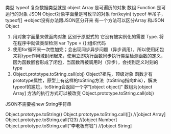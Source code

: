 类型 typeof 
复杂数据类型就是 object 
Array 是可遍历的对象 数组
Function 是可运行的对象
JSON Object对象字面量是可枚举的对象 for(keyin)
typeof 半吊子，typeof[] =>object没有办法跟JSON区分开来
有一个方法可以区分Array 和JSON Object

1. 用对象字面量来做面向对象 区别于原型式的 它没有被实例化的需要 Type. 将在程序中就做类型检测
var Type = {};组织代码
2. 使用for循环来一次性加完；会出现同步异步问题（异步调用），所以使用闭包来将type作用域封闭起来，使用立即执行函数同步执行类型检测函数的定义，因为函数嵌套形成了闭包，当函数再被调用时（异步），会找到定义时刻的type
3. Object.prototype.toString.call(obj)
Object?祖先，顶级对象 函数才有prototype属性，原型上有这样的toString方法（toString指向this），解决typeof的尴尬，toString会返回一个字"[object object]"
数组为[object Array] 方法的执行方式可以被改变  Object.prototype.toString.call(obj)



JSON不需要被new
String字符串

Object.prototype.toString()
Object.prototype.toString.call([]) //[object Array]
Object.prototype.toString.call(123) //[object Number]
Object.prototype.toString.call("李老板有钱") //[object String]